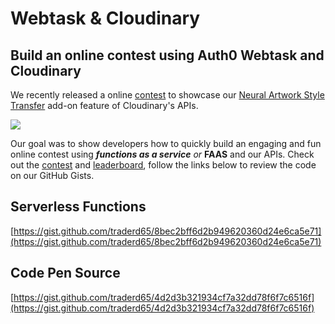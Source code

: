 # Webtask & Cloudinary

## Build an online contest using Auth0 Webtask and Cloudinary

We recently released a online [contest](https://codepen.io/cloudinary/full/LjqJEG/) to showcase our [Neural Artwork Style Transfer](neural-artwork.md) add-on feature of Cloudinary's APIs.

![](https://github.com/cloudinary-developers/Hack-Midwest-Hackathon/tree/8ef149ada1b7750dd4e46bae94b47da4b35af8a5/.gitbook/assets/contest.png)

Our goal was to show developers how to quickly build an engaging and fun online contest using _**functions as a service** or_ **FAAS** and our APIs. Check out the [contest](https://github.com/cloudinary-developers/canadian-music-week-hackathon-guide-/tree/39a9b1c59498323c6876cd302c24ff20894ab40f/h%20ttps:/codepen.io/cloudinary/full/LjqJEG/README.md) and [leaderboard](https://faas-cloudinary.com/wt-60a287cd40c53f6e56bd60ac8922bc3e-0/style-transfer/view/no-token), follow the links below to review the code on our GitHub Gists.

## Serverless Functions

[https://gist.github.com/traderd65/8bec2bff6d2b949620360d24e6ca5e71](https://gist.github.com/traderd65/8bec2bff6d2b949620360d24e6ca5e71)

## Code Pen Source

[https://gist.github.com/traderd65/4d2d3b321934cf7a32dd78f6f7c6516f](https://gist.github.com/traderd65/4d2d3b321934cf7a32dd78f6f7c6516f)

